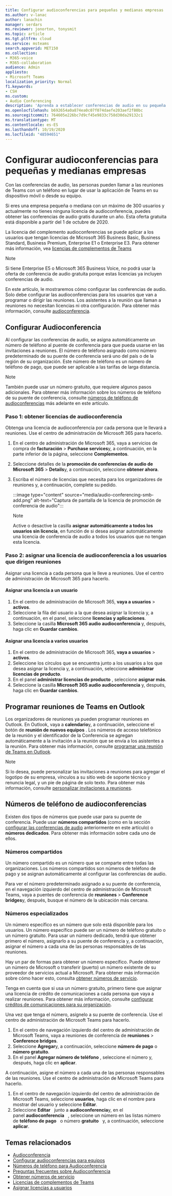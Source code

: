 ```yaml
---
title: Configurar audioconferencias para pequeñas y medianas empresas
ms.author: v-lanac
author: lanachin
manager: serdars
ms.reviewer: jonorton, tonysmit
ms.topic: article
ms.tgt.pltfrm: cloud
ms.service: msteams
search.appverid: MET150
ms.collection:
- M365-voice
- M365-collaboration
audience: Admin
appliesto:
- Microsoft Teams
localization_priority: Normal
f1.keywords:
- CSH
ms.custom:
- Audio Conferencing
description: 'Aprenda a establecer conferencias de audio en su pequeña o mediana empresa para personas que necesitan usar un teléfono para llamar a reuniones. '
ms.openlocfilehash: b692654a0a874ea0c07f074daefe203aef2f80bc
ms.sourcegitcommit: 764605e226bc7d9cf45e9833c758d30da29132c1
ms.translationtype: MT
ms.contentlocale: es-ES
ms.lasthandoff: 10/19/2020
ms.locfileid: "48594651"
---
```

# <a name="set-up-audio-conferencing-for-small-and-medium-businesses"></a>Configurar audioconferencias para pequeñas y medianas empresas

Con las conferencias de audio, las personas pueden llamar a las reuniones de Teams con un teléfono en lugar de usar la aplicación de Teams en su dispositivo móvil o desde su equipo.  

Si eres una empresa pequeña o mediana con un máximo de 300 usuarios y actualmente no tienes ninguna licencia de audioconferencia, puedes obtener las conferencias de audio gratis durante un año. Esta oferta gratuita está disponible a partir del 1 de octubre de 2020.

La licencia del complemento audioconferencias se puede aplicar a los usuarios que tengan licencias de Microsoft 365 Business Basic, Business Standard, Business Premium, Enterprise E1 o Enterprise E3. Para obtener más información, vea [licencias de complementos de Teams](teams-add-on-licensing/microsoft-teams-add-on-licensing.md)

> [!NOTE]
> Si tiene Enterprise E5 o Microsoft 365 Business Voice, no podrá usar la oferta de conferencia de audio gratuita porque estas licencias ya incluyen conferencias de audio.

En este artículo, le mostraremos cómo configurar las conferencias de audio. Solo debe configurar las audioconferencias para los usuarios que van a programar o dirigir las reuniones. Los asistentes a la reunión que llaman a reuniones no necesitan licencias ni otra configuración. Para obtener más información, consulte [audioconferencia](audio-conferencing-in-office-365.md).

## <a name="set-up-audio-conferencing"></a>Configurar Audioconferencia

Al configurar las conferencias de audio, se asigna automáticamente un número de teléfono al puente de conferencia para que pueda usarse en las invitaciones a reuniones. El número de teléfono asignado como número predeterminado de su puente de conferencia será uno del país o de la región de su organización. Este número de teléfono es un número de teléfono de pago, que puede ser aplicable a las tarifas de larga distancia.

> [!NOTE]
> También puede usar un número gratuito, que requiere algunos pasos adicionales. Para obtener más información sobre los números de teléfono de su puente de conferencia, consulte [números de teléfono de audioconferencias](#audio-conferencing-phone-numbers) más adelante en este artículo.

### <a name="step-1-get-audio-conferencing-licenses"></a>Paso 1: obtener licencias de audioconferencia

Obtenga una licencia de audioconferencia por cada persona que le llevará a reuniones. Use el centro de administración de Microsoft 365 para hacerlo.

1. En el centro de administración de Microsoft 365, vaya a servicios de compra de **facturación**  >  **Purchase services**y, a continuación, en la parte inferior de la página, seleccione **Complementos**.
2. Seleccione detalles de la **promoción de conferencias de audio de Microsoft 365**  >  **Details**y, a continuación, seleccione **obtener ahora**.
3. Escriba el número de licencias que necesita para los organizadores de reuniones y, a continuación, complete su pedido.

    :::image type="content" source="media/audio-conferencing-smb-add.png" alt-text="Captura de pantalla de la licencia de promoción de conferencia de audio":::

    > [!NOTE]
    > Active o desactive la casilla **asignar automáticamente a todos los usuarios sin licencia**, en función de si desea asignar automáticamente una licencia de conferencia de audio a todos los usuarios que no tengan esta licencia.

### <a name="step-2-assign-an-audio-conferencing-license-to-users-who-lead-meetings"></a>Paso 2: asignar una licencia de audioconferencia a los usuarios que dirigen reuniones

Asignar una licencia a cada persona que le lleve a reuniones. Use el centro de administración de Microsoft 365 para hacerlo.

#### <a name="assign-a-license-to-one-user"></a>Asignar una licencia a un usuario

1. En el centro de administración de Microsoft 365, **vaya a usuarios**  >  **activos**.  
2. Seleccione la fila del usuario a la que desea asignar la licencia y, a continuación, en el panel, seleccione **licencias y aplicaciones**.
3. Seleccione la casilla **Microsoft 365 audio audioconferencia** y, después, haga clic en **Guardar cambios**.

#### <a name="assign-a-license-to-multiple-users"></a>Asignar una licencia a varios usuarios

1. En el centro de administración de Microsoft 365, **vaya a usuarios**  >  **activos**.  
2. Seleccione los círculos que se encuentra junto a los usuarios a los que desea asignar la licencia y, a continuación, seleccione **administrar licencias de producto**.
3. En el panel **administrar licencias de producto** , seleccione **asignar más**.
4. Seleccione la casilla **Microsoft 365 audio audioconferencia** y, después, haga clic en **Guardar cambios**.  

## <a name="schedule-teams-meetings-in-outlook"></a>Programar reuniones de Teams en Outlook

Los organizadores de reuniones ya pueden programar reuniones en Outlook. En Outlook, vaya a **calendario**y, a continuación, seleccione el botón de **reunión de nuevos equipos** . Los números de acceso telefónico de la reunión y el identificador de la Conferencia se agregan automáticamente a la invitación a la reunión que se envía a los asistentes a la reunión. Para obtener más información, consulte [programar una reunión de Teams en Outlook](https://support.microsoft.com/office/schedule-a-teams-meeting-from-outlook-883cc15c-580f-441a-92ea-0992c00a9b0f).

> [!NOTE]
> Si lo desea, puede personalizar las invitaciones a reuniones para agregar el logotipo de su empresa, vínculos a su sitio web de soporte técnico y renuncia legal, y un pie de página de solo texto. Para obtener más información, consulte [personalizar invitaciones a reuniones](meeting-settings-in-teams.md#customize-meeting-invitations).

## <a name="audio-conferencing-phone-numbers"></a>Números de teléfono de audioconferencias

Existen dos tipos de números que puede usar para su puente de conferencia. Puede usar **números compartidos** (como en la sección [configurar las conferencias de audio](#set-up-audio-conferencing) anteriormente en este artículo) o **números dedicados**. Para obtener más información sobre cada uno de ellos.

### <a name="shared-numbers"></a>Números compartidos

Un número compartido es un número que se comparte entre todas las organizaciones. Los números compartidos son números de teléfono de pago y se asignan automáticamente al configurar las conferencias de audio.

Para ver el número predeterminado asignado a su puente de conferencia, en el navegación izquierdo del centro de administración de Microsoft Teams, vaya a puentes de conferencia de **reuniones**  >  **Conference bridges**y, después, busque el número de la ubicación más cercana.

### <a name="dedicated-numbers"></a>Números especializados

Un número específico es un número que solo está disponible para los usuarios. Un número específico puede ser un número de teléfono gratuito o un número gratuito. Para usar un número dedicado, tendrá que obtener primero el número, asignarlo a su puente de conferencia y, a continuación, asignar el número a cada una de las personas responsables de las reuniones.

Hay un par de formas para obtener un número específico. Puede obtener un número de Microsoft o transferir (puerto) un número existente de su proveedor de servicios actual a Microsoft. Para obtener más información sobre cómo hacer esto, consulta [obtener números de servicio](getting-service-phone-numbers.md).

Tenga en cuenta que si usa un número gratuito, primero tiene que asignar una licencia de crédito de comunicaciones a cada persona que vaya a realizar reuniones. Para obtener más información, consulte [configurar créditos de comunicaciones para su organización](set-up-communications-credits-for-your-organization.md).

Una vez que tenga el número, asígnelo a su puente de conferencia. Use el centro de administración de Microsoft Teams para hacerlo.

1. En el centro de navegación izquierdo del centro de administración de Microsoft Teams, vaya a reuniones de conferencia de **reuniones**  >  **Conference bridges**.
2. Seleccione **Agregar**y, a continuación, seleccione **número de pago** o **número gratuito**.
3. En el panel **Agregar número de teléfono** , seleccione el número y, después, haga clic en **aplicar**.

A continuación, asigne el número a cada una de las personas responsables de las reuniones. Use el centro de administración de Microsoft Teams para hacerlo.

1. En el centro de navegación izquierdo del centro de administración de Microsoft Teams, seleccione **usuarios**, haga clic en el nombre para mostrar del usuario y seleccione **Editar**.
2. Seleccione **Editar**   junto a **audioconferencia**y, en el panel **audioconferencia**   , seleccione un número en las listas número de **teléfono de pago**   o número **gratuito**   y, a continuación, seleccione **aplicar**.

## <a name="related-topics"></a>Temas relacionados

- [Audioconferencia](audio-conferencing-in-office-365.md)
- [Configurar audioconferencias para equipos](set-up-audio-conferencing-in-teams.md)
- [Números de teléfono para Audioconferencia](phone-numbers-for-audio-conferencing-in-teams.md)
- [Preguntas frecuentes sobre Audioconferencia](audio-conferencing-common-questions.md)
- [Obtener números de servicio](getting-service-phone-numbers.md)
- [Licencias de complementos de Teams](teams-add-on-licensing/microsoft-teams-add-on-licensing.md)
- [Asignar licencias a usuarios](https://docs.microsoft.com/microsoft-365/admin/manage/assign-licenses-to-users)
